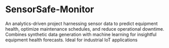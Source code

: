 # SensorSafe-Monitor
An analytics-driven project harnessing sensor data to predict equipment health, optimize maintenance schedules, and reduce operational downtime. Combines synthetic data generation with machine learning for insightful equipment health forecasts. Ideal for industrial IoT applications

